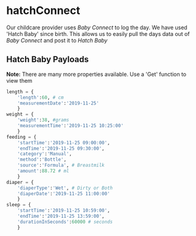 # hatchConnect
Our childcare provider uses *Baby Connect* to log the day.  We have used 'Hatch Baby' since birth.  This allows us to easily pull the days data out of *Baby Connect* and post it to *Hatch Baby*

## Hatch Baby Payloads
**Note:** There are many more properties available. Use a 'Get' function to view them
```python
length = {
    'length':60, # cm
    'measurementDate':'2019-11-25'
    }
weight = {
    'weight':38, #grams
    'measurementTime':'2019-11-25 10:25:00'
    }
feeding = {
    'startTime':'2019-11-25 09:00:00',
    'endTime':'2019-11-25 09:30:00',
    'category':'Manual',
    'method':'Bottle',
    'source':'Formula', # Breastmilk
    'amount':88.72 # ml
    }
diaper = {
    'diaperType':'Wet', # Dirty or Both
    'diaperDate':'2019-11-25 11:00:00'
    }
sleep = {
    'startTime':'2019-11-25 10:59:00',
    'endTime':'2019-11-25 13:59:00',
    'durationInSeconds':60000 # seconds
    }
```
